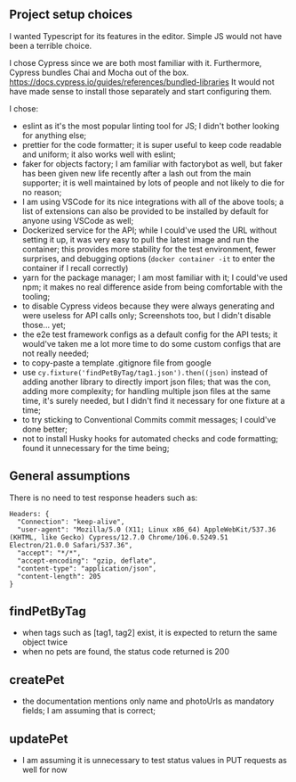 <!-- Add any assumptions here -->

## Project setup choices

I wanted Typescript for its features in the editor. Simple JS would not have been a terrible choice.

I chose Cypress since we are both most familiar with it.
Furthermore, Cypress bundles Chai and Mocha out of the box. https://docs.cypress.io/guides/references/bundled-libraries 
It would not have made sense to install those separately and start configuring them.

I chose:
- eslint as it's the most popular linting tool for JS; I didn't bother looking for anything else;
- prettier for the code formatter; it is super useful to keep code readable and uniform; it also works well with eslint;
- faker for objects factory; I am familiar with factorybot as well, but faker has been given new life recently after a lash out from the main supporter;
  it is well maintained by lots of people and not likely to die for no reason;
- I am using VSCode for its nice integrations with all of the above tools; a list of extensions can also be provided to be installed by default
  for anyone using VSCode as well;
- Dockerized service for the API; while I could've used the URL without setting it up, it was very easy to pull the latest image and run the container;
  this provides more stability for the test environment, fewer surprises, and debugging options (`docker container -it` to enter the container if I recall correctly)
- yarn for the package manager; I am most familiar with it; I could've used npm; it makes no real difference aside from being comfortable with the tooling;
- to disable Cypress videos because they were always generating and were useless for API calls only; Screenshots too, but I didn't disable those... yet;
- the e2e test framework configs as a default config for the API tests; it would've taken me a lot more time to do some custom configs that are not really needed;
- to copy-paste a template .gitignore file from google
- use `cy.fixture('findPetByTag/tag1.json').then((json)` instead of adding another library to directly import json files; that was the con, adding more complexity; for handling multiple json files at the same time, it's surely needed, but I didn't find it necessary for one fixture at a time;
- to try sticking to Conventional Commits commit messages; I could've done better;
- not to install Husky hooks for automated checks and code formatting; found it unnecessary for the time being;

## General assumptions

There is no need to test response headers such as:

```
Headers: {
  "Connection": "keep-alive",
  "user-agent": "Mozilla/5.0 (X11; Linux x86_64) AppleWebKit/537.36 (KHTML, like Gecko) Cypress/12.7.0 Chrome/106.0.5249.51 Electron/21.0.0 Safari/537.36",
  "accept": "*/*",
  "accept-encoding": "gzip, deflate",
  "content-type": "application/json",
  "content-length": 205
}
```

## findPetByTag

- when tags such as [tag1, tag2] exist, it is expected to return the same object twice
- when no pets are found, the status code returned is 200

## createPet

- the documentation mentions only name and photoUrls as mandatory fields; I am assuming that is correct;

## updatePet

- I am assuming it is unnecessary to test status values in PUT requests as well for now
